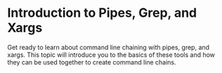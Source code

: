 # Introduction to Pipes, Grep, and Xargs

Get ready to learn about command line chaining with pipes, grep, and xargs. This topic will introduce you to the basics of these tools and how they can be used together to create command line chains.